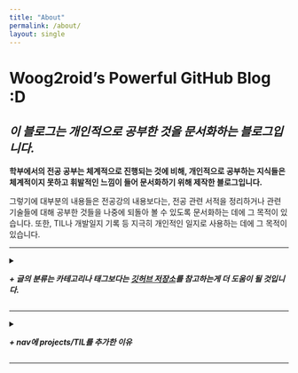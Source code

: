 ```yaml
---
title: "About"
permalink: /about/
layout: single
---
```

# Woog2roid’s Powerful GitHub Blog :D

## *이 블로그는 개인적으로 공부한 것을 문서화하는 블로그입니다.*
 
__학부에서의 전공 공부는 체계적으로 진행되는 것에 비해, 개인적으로 공부하는 지식들은 체계적이지 못하고 휘발적인 느낌이 들어 문서화하기 위해 제작한 블로그입니다.__

그렇기에 대부분의 내용들은 전공강의 내용보다는, 전공 관련 서적을 정리하거나 관련 기술들에 대해 공부한 것들을 나중에 되돌아 볼 수 있도록 문서화하는 데에 그 목적이 있습니다. 또한, TIL나 개발일지 기록 등 지극히 개인적인 일지로 사용하는 데에 그 목적이 있습니다.

-----

<details>

<summary>

<strong><em>+ 글의 분류는 카테고리나 태그보다는 <a href="https://github.com/woog2roid/woog2roid.github.io/tree/master/_posts"> 깃허브 저장소</a>를 참고하는게 더 도움이 될 것입니다. </em></strong>

</summary>

<div markdown = 1>

이왕 만드는 블로그 깔끔하게 만들고 싶었기에, 카테고리, 태그와 관련하여 고민이 생겼습니다.  
컨텐츠의 양이 적어 어떻게 묶어도 이상하여서 어떻게 처리해야 할지 정말 고민을 많이 했습니다.  

다른 블로그들은 어떻게 정리를 하였나 찾아보던중 블로그를 제작할 때의 본래 목적인 문서화와 조금 떨어진 고민에 너무 많은 시간을 쏟았다는 생각이 강하게 들며,

<u>"내가 공부한 거 내가 알기 편하게 하자고 하는 블로그에 왜 이런 고민을 하지?, 누가 보기는 할까?, 나 보기 편하게 내용도 나만 알아보게 적어놓고 왜 태그는 고민하지?"</u> 와 같은 생각이 들었습니다.  

자기만족을 위해 최대한 태그는 깔끔하게 쓰려는 노력은 하겠으나,  
혹시 정말 만에하나라도 이 블로그를 참고할 일이 있는 사람이라면,  
__[깃허브 레포지터리](https://github.com/woog2roid/woog2roid.github.io/tree/master/_posts)를 보고 참고한다면, 카테고리나 태그보다 더 큰 도움이 될 것이라 생각합니다.__

</div>
</details>

----- 

<details>

<summary>

<strong><em>+ nav에 projects/TIL를 추가한 이유 </em></strong>

</summary>

<div markdown = 1>

<u>TIL에는 간단한 개념들을 정리할 것이다.</u>  
공부를 하면서 배우게 되는 용어나 개념들이 많았는데, 이를 블로그에 포스팅하자니 카테고리나 태그가 애매하다 싶었다. 그렇다고 올리지 않자니 또 블로그 포스팅을 통해 얻는 재미와 이점(한번 더 정리하면서 더 깊게 이해함 + 나중에 다시보기 편함)을 포기할 수 없어서, TIL를 만들었다.  

<u>Projects에는 개발일지와 토이 프로젝트를 통해 배운 것들을 정리할 것이다.</u>  
프로젝트들을 진행하면서 얻는 지식들은 생각보다 많았는데, 이러한 지식들은 특히 온라인을 통해 얻어졌고 체계적으로 얻어지지는 않았다. 프로젝트가 끝나면 점점 잊혀진다는 느낌을 받았고, 한 번 정리는 해두자는 마음으로 만들게 되었다.

</div>
</details>

----- 